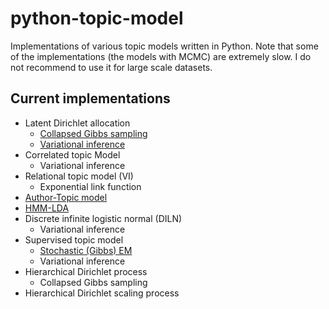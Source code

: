python-topic-model
==================

Implementations of various topic models written in Python. Note that some of the implementations (the models with MCMC) are extremely slow. I do not recommend to use it for large scale datasets.

Current implementations
-----------------------

* Latent Dirichlet allocation
  * [Collapsed Gibbs sampling](http://nbviewer.jupyter.org/github/arongdari/python-topic-model/blob/master/notebook/LDA_example.ipynb)
  * [Variational inference](http://nbviewer.jupyter.org/github/arongdari/python-topic-model/blob/master/notebook/LDA_example.ipynb)
* Correlated topic Model
  * Variational inference
* Relational topic model (VI)
  * Exponential link function
* [Author-Topic model](http://nbviewer.jupyter.org/github/arongdari/python-topic-model/blob/master/notebook/AuthorTopicModel_example.ipynb)
* [HMM-LDA](http://nbviewer.jupyter.org/github/arongdari/python-topic-model/blob/master/notebook/HMM_LDA_example.ipynb)
* Discrete infinite logistic normal (DILN)
  * Variational inference
* Supervised topic model
  * [Stochastic (Gibbs) EM](http://nbviewer.jupyter.org/github/arongdari/python-topic-model/blob/master/notebook/SupervisedTopicModel_example.ipynb)
  * Variational inference
* Hierarchical Dirichlet process
  * Collapsed Gibbs sampling
* Hierarchical Dirichlet scaling process

